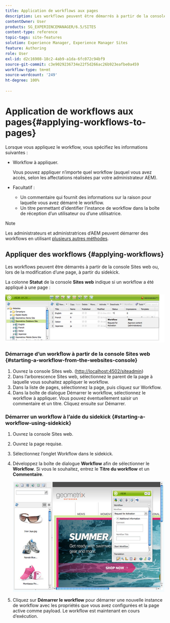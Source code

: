 ```yaml
---
title: Application de workflows aux pages
description: Les workflows peuvent être démarrés à partir de la console Sites web ou, lors de la modification d’une page, à partir du sidekick.
contentOwner: User
products: SG_EXPERIENCEMANAGER/6.5/SITES
content-type: reference
topic-tags: site-features
solution: Experience Manager, Experience Manager Sites
feature: Authoring
role: User
exl-id: d2c16908-18c2-4ab9-a1da-6fc072c94bf9
source-git-commit: c3e9029236734e22f5d266ac26b923eafbe0a459
workflow-type: tm+mt
source-wordcount: '249'
ht-degree: 100%

---
```


# Application de workflows aux pages{#applying-workflows-to-pages}

Lorsque vous appliquez le workflow, vous spécifiez les informations suivantes :

* Workflow à appliquer.

  Vous pouvez appliquer n’importe quel workflow (auquel vous avez accès, selon les affectations réalisées par votre administrateur AEM).
* Facultatif :

   * Un commentaire qui fournit des informations sur la raison pour laquelle vous avez démarré le workflow.
   * Un titre permettant d’identifier l’instance de workflow dans la boîte de réception d’un utilisateur ou d’une utilisatrice.

>[!NOTE]
>
>Les administrateurs et administratrices d’AEM peuvent démarrer des workflows en utilisant [plusieurs autres méthodes](/help/sites-administering/workflows-starting.md).

## Appliquer des workflows {#applying-workflows}

Les workflows peuvent être démarrés à partir de la console Sites web ou, lors de la modification d’une page, à partir du sidekick.

La colonne **Statut** de la console **Sites web** indique si un workflow a été appliqué à une page :

![WorkflowStatus](assets/workflowstatus.png)

### Démarrage d’un workflow à partir de la console Sites web {#starting-a-workflow-from-the-websites-console}

1. Ouvrez la console Sites web. ([http://localhost:4502/siteadmin](http://localhost:4502/siteadmin))
1. Dans l’arborescence Sites web, sélectionnez le parent de la page à laquelle vous souhaitez appliquer le workflow.
1. Dans la liste de pages, sélectionnez la page, puis cliquez sur Workflow.
1. Dans la boîte de dialogue Démarrer le workflow, sélectionnez le workflow à appliquer. Vous pouvez éventuellement saisir un commentaire et un titre. Cliquez ensuite sur Démarrer.

### Démarrer un workflow à l’aide du sidekick {#starting-a-workflow-using-sidekick}

1. Ouvrez la console Sites web.
1. Ouvrez la page requise.
1. Sélectionnez l’onglet Workflow dans le sidekick.
1. Développez la boîte de dialogue **Workflow** afin de sélectionner le **Workflow**. Si vous le souhaitez, entrez le **Titre du workflow** et un **Commentaire**.

   ![workflowstartsidekick](assets/workflowstartsidekick.png)

1. Cliquez sur **Démarrer le workflow** pour démarrer une nouvelle instance de workflow avec les propriétés que vous avez configurées et la page active comme payload. Le workflow est maintenant en cours d’exécution.
